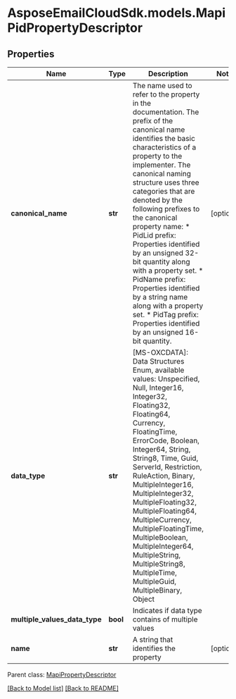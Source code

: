 # AsposeEmailCloudSdk.models.MapiPidPropertyDescriptor
## Properties
Name | Type | Description | Notes
------------ | ------------- | ------------- | -------------
**canonical_name** | **str** | The name used to refer to the property in the documentation. The prefix of the canonical name identifies the basic characteristics of a property to the implementer. The canonical naming structure uses three categories that are denoted by the following prefixes to the canonical property name: * PidLid prefix: Properties identified by an unsigned 32-bit quantity along with a property set. * PidName prefix: Properties identified by a string name along with a property set. * PidTag prefix: Properties identified by an unsigned 16-bit quantity.              | [optional] 
**data_type** | **str** | [MS-OXCDATA]: Data Structures Enum, available values: Unspecified, Null, Integer16, Integer32, Floating32, Floating64, Currency, FloatingTime, ErrorCode, Boolean, Integer64, String, String8, Time, Guid, ServerId, Restriction, RuleAction, Binary, MultipleInteger16, MultipleInteger32, MultipleFloating32, MultipleFloating64, MultipleCurrency, MultipleFloatingTime, MultipleBoolean, MultipleInteger64, MultipleString, MultipleString8, MultipleTime, MultipleGuid, MultipleBinary, Object | 
**multiple_values_data_type** | **bool** | Indicates if data type contains of multiple values              | 
**name** | **str** | A string that identifies the property              | [optional] 

 Parent class: [MapiPropertyDescriptor](MapiPropertyDescriptor.md)

[[Back to Model list]](Models.md) [[Back to README]](README.md)


